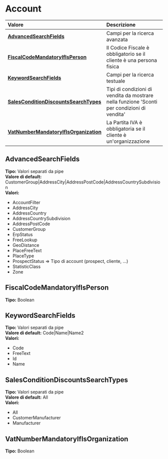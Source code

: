 # Account

| Valore| Descrizione |
| :--- | :--- |
| [**AdvancedSearchFields**](account.md#advancedsearchfields) | Campi per la ricerca avanzata |
| [**FiscalCodeMandatoryIfIsPerson**](account.md#fiscalcodemandatoryifisperson) | Il Codice Fiscale è obbligatorio se il cliente è una persona fisica |
| [**KeywordSearchFields**](account.md#keywordsearchfields) | Campi per la ricerca testuale |
| [**SalesConditionDiscountsSearchTypes**](account.md#salesconditiondiscountssearchtypes) | Tipi di condizioni di vendita da mostrare nella funzione 'Sconti per condizioni di vendita' |
| [**VatNumberMandatoryIfIsOrganization**](account.md#vatnumbermandatoryifisorganization) | La Partita IVA è obbligatoria se il cliente è un'organizzazione |

## AdvancedSearchFields 

**Tipo:** Valori separati da pipe	 
**Valore di default:** CustomerGroup\|AddressCity\|AddressPostCode\|AddressCountrySubdivision	 
**Valori:**

* AccountFilter
* AddressCity
* AddressCountry
* AddressCountrySubdivision
* AddressPostCode
* CustomerGroup
* ErpStatus
* FreeLookup
* GeoDistance
* PlaceFreeText
* PlaceType
* ProspectStatus =&gt; Tipo di account \(prospect, cliente, ...\)
* StatisticClass
* Zone

## FiscalCodeMandatoryIfIsPerson 

**Tipo:** Boolean	 

## KeywordSearchFields 

**Tipo:** Valori separati da pipe	 
**Valore di default:** Code\|Name\|Name2	 
**Valori:**

* Code
* FreeText
* Id
* Name

## SalesConditionDiscountsSearchTypes 

**Tipo:** Valori separati da pipe	 
**Valore di default:** All	 
**Valori:**

* All
* CustomerManufacturer
* Manufacturer

## VatNumberMandatoryIfIsOrganization 

**Tipo:** Boolean	 



